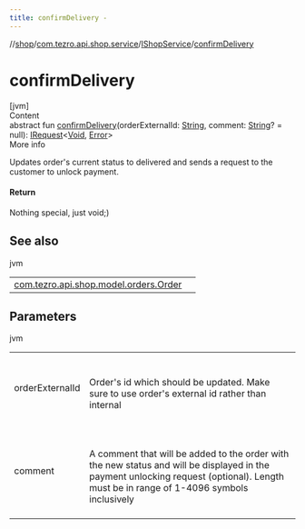 ```yaml
---
title: confirmDelivery -
---
```

//[shop](../../../index.md)/[com.tezro.api.shop.service](../index.md)/[IShopService](index.md)/[confirmDelivery](confirm-delivery.md)



# confirmDelivery  
[jvm]  
Content  
abstract fun [confirmDelivery](confirm-delivery.md)(orderExternalId: [String](https://kotlinlang.org/api/latest/jvm/stdlib/kotlin/-string/index.html), comment: [String](https://kotlinlang.org/api/latest/jvm/stdlib/kotlin/-string/index.html)? = null): [IRequest](../../com.tezro.api.core.client.requests/-i-request/index.md)<[Void](https://docs.oracle.com/javase/8/docs/api/java/lang/Void.html), [Error](../../com.tezro.api.shop.model.common/-error/index.md)>  
More info  


Updates order's current status to delivered and sends a request to the customer to unlock payment.



#### Return  


Nothing special, just void;)



## See also  
  
jvm  
  
| | |
|---|---|
| <a name="com.tezro.api.shop.service/IShopService/confirmDelivery/#kotlin.String#kotlin.String?/PointingToDeclaration/"></a>[com.tezro.api.shop.model.orders.Order](../../com.tezro.api.shop.model.orders/-order/external-id.md)| <a name="com.tezro.api.shop.service/IShopService/confirmDelivery/#kotlin.String#kotlin.String?/PointingToDeclaration/"></a>|
  


## Parameters  
  
jvm  
  
| | |
|---|---|
| <a name="com.tezro.api.shop.service/IShopService/confirmDelivery/#kotlin.String#kotlin.String?/PointingToDeclaration/"></a>orderExternalId| <a name="com.tezro.api.shop.service/IShopService/confirmDelivery/#kotlin.String#kotlin.String?/PointingToDeclaration/"></a><br><br>Order's id which should be updated. Make sure to use order's external id rather than internal<br><br>|
| <a name="com.tezro.api.shop.service/IShopService/confirmDelivery/#kotlin.String#kotlin.String?/PointingToDeclaration/"></a>comment| <a name="com.tezro.api.shop.service/IShopService/confirmDelivery/#kotlin.String#kotlin.String?/PointingToDeclaration/"></a><br><br>A comment that will be added to the order with the new status and will be displayed in the payment unlocking request (optional). Length must be in range of 1-4096 symbols inclusively<br><br>|
  
  



